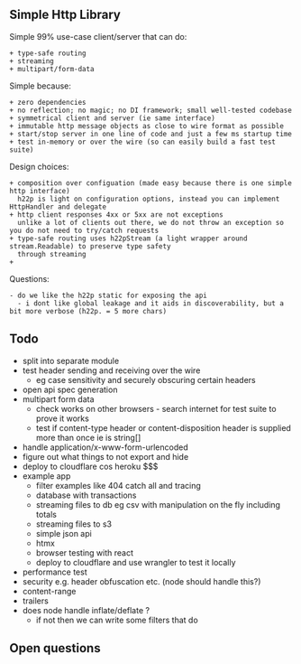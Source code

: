 ## Simple Http Library

Simple 99% use-case client/server that can do:

    + type-safe routing
    + streaming
    + multipart/form-data

Simple because:

    + zero dependencies
    + no reflection; no magic; no DI framework; small well-tested codebase
    + symmetrical client and server (ie same interface) 
    + immutable http message objects as close to wire format as possible
    + start/stop server in one line of code and just a few ms startup time 
    + test in-memory or over the wire (so can easily build a fast test suite)

Design choices:

    + composition over configuation (made easy because there is one simple http interface)
      h22p is light on configuration options, instead you can implement HttpHandler and delegate
    + http client responses 4xx or 5xx are not exceptions
      unlike a lot of clients out there, we do not throw an exception so you do not need to try/catch requests
    + type-safe routing uses h22pStream (a light wrapper around stream.Readable) to preserve type safety
      through streaming 
    + 

Questions:

    - do we like the h22p static for exposing the api
      - i dont like global leakage and it aids in discoverability, but a bit more verbose (h22p. = 5 more chars)

## Todo

- split into separate module
- test header sending and receiving over the wire
  - eg case sensitivity and securely obscuring certain headers
- open api spec generation
- multipart form data
  - check works on other browsers - search internet for test suite to prove it works
  - test if content-type header or content-disposition header is supplied more than once ie is string[]
- handle application/x-www-form-urlencoded
- figure out what things to not export and hide
- deploy to cloudflare cos heroku $$$
- example app
  - filter examples like 404 catch all and tracing
  - database with transactions
  - streaming files to db eg csv with manipulation on the fly including totals
  - streaming files to s3
  - simple json api
  - htmx
  - browser testing with react
  - deploy to cloudflare and use wrangler to test it locally
- performance test
- security e.g. header obfuscation etc. (node should handle this?)
- content-range
- trailers
- does node handle inflate/deflate ?
  - if not then we can write some filters that do

## Open questions

